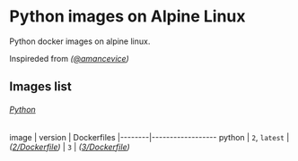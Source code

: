 # Python images on Alpine Linux

Python docker images on alpine linux.

Inspireded from *([@amancevice](https://github.com/amancevice/pandas))*

## Images list

###### [Python](https://hub.docker.com/r/phirov/python/)

image    | version | Dockerfiles
|--------|------------------
python   | `2`, `latest` | *([2/Dockerfile](https://github.com/phirov/docker-python/tree/master/pure/2/Dockerfile))*
| `3` | *([3/Dockerfile](https://github.com/phirov/docker-python/tree/master/pure/3/Dockerfile))*
